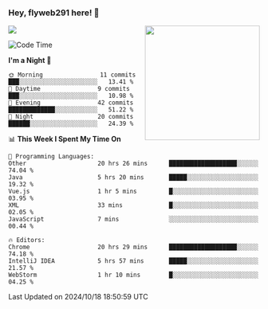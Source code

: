 ### Hey, flyweb291 here! 👋

![](https://metrics.lecoq.io/cherry291?template=classic&config.timezone=Asia%2FShanghai)
<img align='right' src="https://media.giphy.com/media/M9gbBd9nbDrOTu1Mqx/giphy.gif" width="230">
<!-- ![](https://github-readme-stats-ouuan.vercel.app/api?username=flyweb291&theme=dark&show_icons=true) -->

<!--START_SECTION:waka-->
![Code Time](http://img.shields.io/badge/Code%20Time-434%20hrs%2019%20mins-blue)

**I'm a Night 🦉** 

```text
🌞 Morning                11 commits          ███░░░░░░░░░░░░░░░░░░░░░░   13.41 % 
🌆 Daytime                9 commits           ███░░░░░░░░░░░░░░░░░░░░░░   10.98 % 
🌃 Evening                42 commits          █████████████░░░░░░░░░░░░   51.22 % 
🌙 Night                  20 commits          ██████░░░░░░░░░░░░░░░░░░░   24.39 % 
```


📊 **This Week I Spent My Time On** 

```text
💬 Programming Languages: 
Other                    20 hrs 26 mins      ███████████████████░░░░░░   74.04 % 
Java                     5 hrs 20 mins       █████░░░░░░░░░░░░░░░░░░░░   19.32 % 
Vue.js                   1 hr 5 mins         █░░░░░░░░░░░░░░░░░░░░░░░░   03.95 % 
XML                      33 mins             █░░░░░░░░░░░░░░░░░░░░░░░░   02.05 % 
JavaScript               7 mins              ░░░░░░░░░░░░░░░░░░░░░░░░░   00.44 % 

🔥 Editors: 
Chrome                   20 hrs 29 mins      ███████████████████░░░░░░   74.18 % 
IntelliJ IDEA            5 hrs 57 mins       █████░░░░░░░░░░░░░░░░░░░░   21.57 % 
WebStorm                 1 hr 10 mins        █░░░░░░░░░░░░░░░░░░░░░░░░   04.25 % 
```


 Last Updated on 2024/10/18 18:50:59 UTC
<!--END_SECTION:waka-->

<!--
**flyweb291/数字游牧人** is a ✨ _special_ ✨ repository because its `README.md` (this file) appears on your GitHub profile.

Here are some ideas to get you started:

- 🔭 I’m currently working on ...
- 🌱 I’m currently learning ...
- 👯 I’m looking to collaborate on ...
- 🤔 I’m looking for help with ...
- 💬 Ask me about ...
- 📫 How to reach me: ...
- 😄 Pronouns: ...
- ⚡ Fun fact: ...
-->
